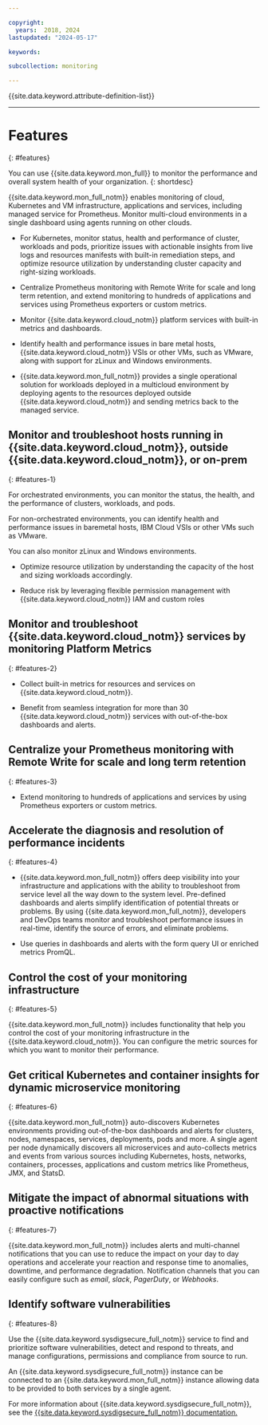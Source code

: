 ```yaml
---

copyright:
  years:  2018, 2024
lastupdated: "2024-05-17"

keywords:

subcollection: monitoring

---
```


{{site.data.keyword.attribute-definition-list}}

---

# Features
{: #features}

You can use {{site.data.keyword.mon_full}} to monitor the performance and overall system health of your organization.
{: shortdesc}

{{site.data.keyword.mon_full_notm}} enables monitoring of cloud, Kubernetes and VM infrastructure, applications and services, including managed service for Prometheus. Monitor multi-cloud environments in a single dashboard using agents running on other clouds.

* For Kubernetes, monitor status, health and performance of cluster, workloads and pods, prioritize issues with actionable insights from live logs and resources manifests with built-in remediation steps, and optimize resource utilization by understanding cluster capacity and right-sizing workloads.

* Centralize Prometheus monitoring with Remote Write for scale and long term retention, and extend monitoring to hundreds of applications and services using Prometheus exporters or custom metrics.

* Monitor {{site.data.keyword.cloud_notm}} platform services with built-in metrics and dashboards.

* Identify health and performance issues in bare metal hosts, {{site.data.keyword.cloud_notm}} VSIs or other VMs, such as VMware, along with support for zLinux and Windows environments.

* {{site.data.keyword.mon_full_notm}} provides a single operational solution for workloads deployed in a multicloud environment by deploying agents to the resources deployed outside {{site.data.keyword.cloud_notm}} and sending metrics back to the managed service.


## Monitor and troubleshoot hosts running in {{site.data.keyword.cloud_notm}}, outside {{site.data.keyword.cloud_notm}}, or on-prem
{: #features-1}

For orchestrated environments, you can monitor the status, the health, and the performance of clusters, workloads, and pods.

For non-orchestrated environments, you can identify health and performance issues in baremetal hosts, IBM Cloud VSIs or other VMs such as VMware.

You can also monitor zLinux and Windows environments.

- Optimize resource utilization by understanding the capacity of the host and sizing workloads accordingly.

- Reduce risk by leveraging flexible permission management with {{site.data.keyword.cloud_notm}} IAM and custom roles


## Monitor and troubleshoot {{site.data.keyword.cloud_notm}} services by monitoring Platform Metrics
{: #features-2}

- Collect built-in metrics for resources and services on {{site.data.keyword.cloud_notm}}.

- Benefit from seamless integration for more than 30 {{site.data.keyword.cloud_notm}} services with out-of-the-box dashboards and alerts.


## Centralize your Prometheus monitoring with Remote Write for scale and long term retention
{: #features-3}

- Extend monitoring to hundreds of applications and services by using Prometheus exporters or custom metrics.


## Accelerate the diagnosis and resolution of performance incidents
{: #features-4}

- {{site.data.keyword.mon_full_notm}} offers deep visibility into your infrastructure and applications with the ability to troubleshoot from service level all the way down to the system level. Pre-defined dashboards and alerts simplify identification of potential threats or problems. By using {{site.data.keyword.mon_full_notm}}, developers and DevOps teams monitor and troubleshoot performance issues in real-time, identify the source of errors, and eliminate problems.

- Use queries in dashboards and alerts with the form query UI or enriched metrics PromQL.


## Control the cost of your monitoring infrastructure
{: #features-5}

{{site.data.keyword.mon_full_notm}} includes functionality that help you control the cost of your monitoring infrastructure in the {{site.data.keyword.cloud_notm}}. You can configure the metric sources for which you want to monitor their performance.



## Get critical Kubernetes and container insights for dynamic microservice monitoring
{: #features-6}

{{site.data.keyword.mon_full_notm}} auto-discovers Kubernetes environments providing out-of-the-box dashboards and alerts for clusters, nodes, namespaces, services, deployments, pods and more. A single agent per node dynamically discovers all microservices and auto-collects metrics and events from various sources including Kubernetes, hosts, networks, containers, processes, applications and custom metrics like Prometheus, JMX, and StatsD.

## Mitigate the impact of abnormal situations with proactive notifications
{: #features-7}


{{site.data.keyword.mon_full_notm}} includes alerts and multi-channel notifications that you can use to reduce the impact on your day to day operations and accelerate your reaction and response time to anomalies, downtime, and performance degradation. Notification channels that you can easily configure such as *email*, *slack*, *PagerDuty*, or *Webhooks*.

## Identify software vulnerabilities
{: #features-8}

Use the {{site.data.keyword.sysdigsecure_full_notm}} service to find and prioritize software vulnerabilities, detect and respond to threats, and manage configurations, permissions and compliance from source to run.

An {{site.data.keyword.sysdigsecure_full_notm}} instance can be connected to an {{site.data.keyword.mon_full_notm}} instance allowing data to be provided to both services by a single agent.

For more information about {{site.data.keyword.sysdigsecure_full_notm}}, see the [{{site.data.keyword.sysdigsecure_full_notm}} documentation.](/docs/workload-protection)
